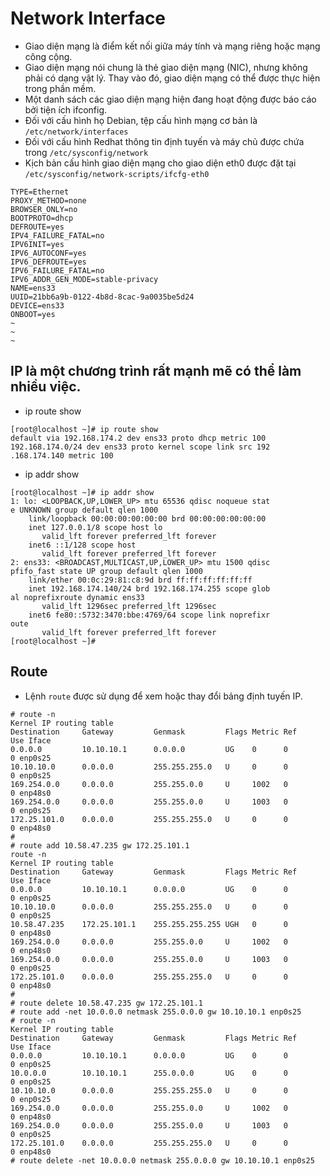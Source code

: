 # Network Interface 

- Giao diện mạng là điểm kết nối giữa máy tính và mạng riêng hoặc mạng công cộng.
- Giao diện mạng nói chung là thẻ giao diện mạng (NIC), nhưng không phải có dạng vật lý. Thay vào đó, giao diện mạng có thể được thực hiện trong phần mềm.
- Một danh sách các giao diện mạng hiện đang hoạt động được báo cáo bởi tiện ích ifconfig.
- Đối với cấu hình họ Debian, tệp cấu hình mạng cơ bản là `/etc/network/interfaces`
- Đối với cấu hình Redhat thông tin định tuyến và máy chủ được chứa trong `/etc/sysconfig/network `
- Kịch bản cấu hình giao diện mạng cho giao diện eth0 được đặt tại `/etc/sysconfig/network-scripts/ifcfg-eth0`
```
TYPE=Ethernet
PROXY_METHOD=none
BROWSER_ONLY=no
BOOTPROTO=dhcp
DEFROUTE=yes
IPV4_FAILURE_FATAL=no
IPV6INIT=yes
IPV6_AUTOCONF=yes
IPV6_DEFROUTE=yes
IPV6_FAILURE_FATAL=no
IPV6_ADDR_GEN_MODE=stable-privacy
NAME=ens33
UUID=21bb6a9b-0122-4b8d-8cac-9a0035be5d24
DEVICE=ens33
ONBOOT=yes
~
~
~
```
## IP là một chương trình rất mạnh mẽ có thể làm nhiều việc.

- ip route show 

```
[root@localhost ~]# ip route show
default via 192.168.174.2 dev ens33 proto dhcp metric 100
192.168.174.0/24 dev ens33 proto kernel scope link src 192                                                                                                   .168.174.140 metric 100

```
- ip addr show 
```
[root@localhost ~]# ip addr show
1: lo: <LOOPBACK,UP,LOWER_UP> mtu 65536 qdisc noqueue stat                                                                                                   e UNKNOWN group default qlen 1000
    link/loopback 00:00:00:00:00:00 brd 00:00:00:00:00:00
    inet 127.0.0.1/8 scope host lo
       valid_lft forever preferred_lft forever
    inet6 ::1/128 scope host
       valid_lft forever preferred_lft forever
2: ens33: <BROADCAST,MULTICAST,UP,LOWER_UP> mtu 1500 qdisc                                                                                                    pfifo_fast state UP group default qlen 1000
    link/ether 00:0c:29:81:c8:9d brd ff:ff:ff:ff:ff:ff
    inet 192.168.174.140/24 brd 192.168.174.255 scope glob                                                                                                   al noprefixroute dynamic ens33
       valid_lft 1296sec preferred_lft 1296sec
    inet6 fe80::5732:3470:bbe:4769/64 scope link noprefixr                                                                                                   oute
       valid_lft forever preferred_lft forever
[root@localhost ~]#

```

## Route 

- Lệnh `route` được sử dụng để xem hoặc thay đổi bảng định tuyến IP.

```
# route -n
Kernel IP routing table
Destination     Gateway         Genmask         Flags Metric Ref    Use Iface
0.0.0.0         10.10.10.1      0.0.0.0         UG    0      0        0 enp0s25
10.10.10.0      0.0.0.0         255.255.255.0   U     0      0        0 enp0s25
169.254.0.0     0.0.0.0         255.255.0.0     U     1002   0        0 enp48s0
169.254.0.0     0.0.0.0         255.255.0.0     U     1003   0        0 enp0s25
172.25.101.0    0.0.0.0         255.255.255.0   U     0      0        0 enp48s0
# 
# route add 10.58.47.235 gw 172.25.101.1
route -n
Kernel IP routing table
Destination     Gateway         Genmask         Flags Metric Ref    Use Iface
0.0.0.0         10.10.10.1      0.0.0.0         UG    0      0        0 enp0s25
10.10.10.0      0.0.0.0         255.255.255.0   U     0      0        0 enp0s25
10.58.47.235    172.25.101.1    255.255.255.255 UGH   0      0        0 enp48s0
169.254.0.0     0.0.0.0         255.255.0.0     U     1002   0        0 enp48s0
169.254.0.0     0.0.0.0         255.255.0.0     U     1003   0        0 enp0s25
172.25.101.0    0.0.0.0         255.255.255.0   U     0      0        0 enp48s0
# 
# route delete 10.58.47.235 gw 172.25.101.1
# route add -net 10.0.0.0 netmask 255.0.0.0 gw 10.10.10.1 enp0s25
# route -n
Kernel IP routing table
Destination     Gateway         Genmask         Flags Metric Ref    Use Iface
0.0.0.0         10.10.10.1      0.0.0.0         UG    0      0        0 enp0s25
10.0.0.0        10.10.10.1      255.0.0.0       UG    0      0        0 enp0s25
10.10.10.0      0.0.0.0         255.255.255.0   U     0      0        0 enp0s25
169.254.0.0     0.0.0.0         255.255.0.0     U     1002   0        0 enp48s0
169.254.0.0     0.0.0.0         255.255.0.0     U     1003   0        0 enp0s25
172.25.101.0    0.0.0.0         255.255.255.0   U     0      0        0 enp48s0
# route delete -net 10.0.0.0 netmask 255.0.0.0 gw 10.10.10.1 enp0s25
```
